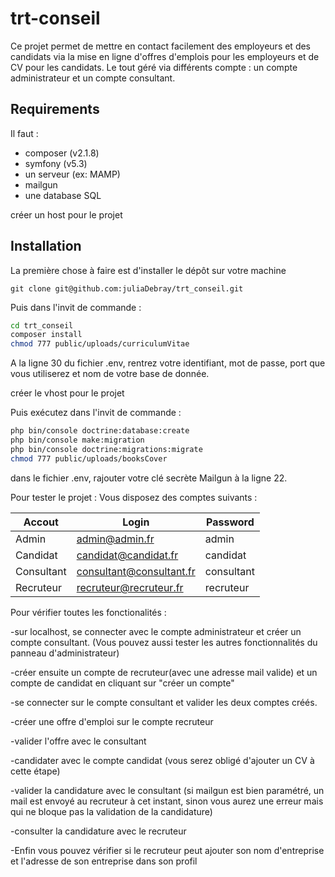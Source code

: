 # trt-conseil

Ce projet permet de mettre en contact facilement des employeurs et des candidats via la mise en ligne d'offres d'emplois pour les employeurs et de CV pour les candidats.
Le tout géré via différents compte : un compte administrateur et un compte consultant.

## Requirements

Il faut :
- composer (v2.1.8)
- symfony (v5.3)
- un serveur (ex: MAMP)
- mailgun
- une database SQL

créer un host pour le projet

## Installation

La première chose à faire est d'installer le dépôt sur votre machine

`git clone git@github.com:juliaDebray/trt_conseil.git`

Puis dans l'invit de commande :

```bash
cd trt_conseil
composer install
chmod 777 public/uploads/curriculumVitae
```

A la ligne 30 du fichier .env, rentrez votre identifiant, mot de passe, port que vous utiliserez et nom de votre base de donnée. 

créer le vhost pour le projet

Puis exécutez dans l'invit de commande :

```bash
php bin/console doctrine:database:create 
php bin/console make:migration
php bin/console doctrine:migrations:migrate
chmod 777 public/uploads/booksCover
```

dans le fichier .env, rajouter votre clé secrète Mailgun à la ligne 22.

Pour tester le projet :
Vous disposez des comptes suivants : 

| Accout   | Login                | Password |
|----------|----------------------|----------|
| Admin    | admin@admin.fr       | admin    |
| Candidat | candidat@candidat.fr | candidat |
| Consultant | consultant@consultant.fr | consultant |
| Recruteur  | recruteur@recruteur.fr | recruteur |

Pour vérifier toutes les fonctionalités : 

-sur localhost, se connecter avec le compte administrateur et créer un compte consultant.
(Vous pouvez aussi tester les autres fonctionnalités du panneau d'administrateur)

-créer ensuite un compte de recruteur(avec une adresse mail valide) et un compte de candidat en cliquant sur "créer un compte"

-se connecter sur le compte consultant et valider les deux comptes créés.

-créer une offre d'emploi sur le compte recruteur

-valider l'offre avec le consultant

-candidater avec le compte candidat 
(vous serez obligé d'ajouter un CV à cette étape)

-valider la candidature avec le consultant 
(si mailgun est bien paramétré, un mail est envoyé au recruteur à cet instant, 
sinon vous aurez une erreur mais qui ne bloque pas la validation de la candidature)

-consulter la candidature avec le recruteur

-Enfin vous pouvez vérifier si le recruteur peut ajouter son nom d'entreprise 
et l'adresse de son entreprise dans son profil


